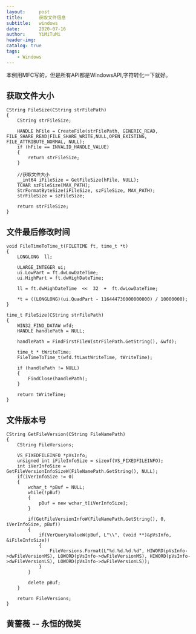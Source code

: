 ```yaml
---
layout:     post
title:      获取文件信息
subtitle:   windows
date:       2020-07-16
author:     YiMiTuMi
header-img: 
catalog: true
tags:
    - Windows
---
```


本例用MFC写的，但是所有API都是WindowsAPI,字符转化一下就好。

## 获取文件大小
		
	CString FileSize(CString strFilePath)
	{
		CString strFileSize;
			
		HANDLE hFile = CreateFile(strFilePath, GENERIC_READ, FILE_SHARE_READ|FILE_SHARE_WRITE,NULL,OPEN_EXISTING, FILE_ATTRIBUTE_NORMAL, NULL);
		if (hFile == INVALID_HANDLE_VALUE)
		{
			return strFileSize;
		}
	
		//获取文件大小
		__int64 iFileSize = GetFileSize(hFile, NULL);
		TCHAR szFileSize[MAX_PATH];
		StrFormatByteSize(iFileSize, szFileSize, MAX_PATH);  
		strFileSize = szFileSize;
	
		return strFileSize;
	}

## 文件最后修改时间

	void FileTimeToTime_t(FILETIME ft, time_t *t)  
	{  
		LONGLONG  ll;  
	
		ULARGE_INTEGER ui;  
		ui.LowPart = ft.dwLowDateTime;  
		ui.HighPart = ft.dwHighDateTime;  
	
		ll = ft.dwHighDateTime  <<  32  +  ft.dwLowDateTime;  
	
		*t = ((LONGLONG)(ui.QuadPart - 116444736000000000) / 10000000);  
	}  
	
	time_t FileSize(CString strFilePath)
	{
		WIN32_FIND_DATAW wfd;
		HANDLE handlePath = NULL;
	
		handlePath = FindFirstFileW(strFilePath.GetString(), &wfd);
		
		time_t * tWriteTime;
		FileTimeToTime_t(wfd.ftLastWriteTime, tWriteTime);
	
		if (handlePath != NULL)
		{
			FindClose(handlePath);
		}
	
		return tWriteTime;
	}

## 文件版本号

	CString GetFileVersion(CString FileNamePath) 
	{	
		CString FileVersions;
		
		VS_FIXEDFILEINFO *pVsInfo;	
		unsigned int iFileInfoSize = sizeof(VS_FIXEDFILEINFO); 	
		int iVerInfoSize = GetFileVersionInfoSizeW(FileNamePath.GetString(), NULL);	
		if(iVerInfoSize != 0)
		{		
			wchar_t *pBuf = NULL;
			while(!pBuf)
			{
				pBuf = new wchar_t[iVerInfoSize];
			}
	
			if(GetFileVersionInfoW(FileNamePath.GetString(), 0, iVerInfoSize, pBuf))
			{			
				if(VerQueryValueW(pBuf, L"\\", (void **)&pVsInfo, &iFileInfoSize))
				{				
					FileVersions.Format(L"%d.%d.%d.%d", HIWORD(pVsInfo->dwFileVersionMS), LOWORD(pVsInfo->dwFileVersionMS), HIWORD(pVsInfo->dwFileVersionLS), LOWORD(pVsInfo->dwFileVersionLS));		
				}		
			}	
	
			delete pBuf;
		}
	
		return FileVersions;
	}

## 黄蔷薇 -- 永恒的微笑
